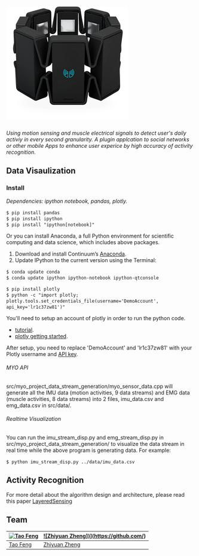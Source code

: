 # ![LayeredSensing](Paper_Slides/myo_image_black.png)

_Using motion sensing and muscle electrical signals to detect user's daily activiy in every second granularity.
A plugin applcation to social networks or other mobile Apps to enhance user experice by high accuracy of activity recognition_.

## Data Visaulization

### Install
 *Dependencies: ipython notebook, pandas, plotly.*

```
$ pip install pandas
$ pip install ipython
$ pip install "ipython[notebook]"
```
Or you can install Anaconda, a full Python environment for scientific computing and data science, which includes above packages.
 1. Download and install Continuum’s [Anaconda](https://www.continuum.io/downloads).
 2. Update IPython to the current version using the Terminal:

```
$ conda update conda
$ conda update ipython ipython-notebook ipython-qtconsole
```

```
$ pip install plotly
$ python -c "import plotly; plotly.tools.set_credentials_file(username='DemoAccount', api_key='lr1c37zw81')"
```
You'll need to setup an account of plotly in order to run the python code.
 * [tutorial](https://plot.ly/python/streaming-tutorial/).
 * [plotly getting started](https://plot.ly/python/getting-started/).

After setup, you need to replace 'DemoAccount' and 'lr1c37zw81' with your Plotly username and [API key](https://plot.ly/settings/api/).


###### MYO API
src/myo_project_data_stream_generation/myo_sensor_data.cpp will generate all the IMU data (motion activities, 9 data streams) and EMG data (muscle activities, 8 data streams) into 2 files, imu_data.csv and emg_data.csv in src/data/.

###### Realtime Visualization
You can run the imu_stream_disp.py and emg_stream_disp.py in src/myo_project_data_stream_generation/ to visualize the data stream in real time while the above program is generating data. For example:

```
$ python imu_stream_disp.py ../data/imu_data.csv
```

## Activity Recognition
For more detail about the algorithm design and architecture, please read this paper [LayeredSensing](https://github.com/fairymane/LayeredSensing/blob/master/Paper_Slides/LayeredSensing.pdf)


## Team

[![Tao Feng](https://avatars1.githubusercontent.com/u/3277606?v=2&s=460)](https://github.com/) | [![Zhiyuan Zheng])](https://avatars1.githubusercontent.com/u/12131004?v=2&s=460)](https://github.com/)
---|---
[Tao Feng](https://github.com/fairymane) | [Zhiyuan Zheng](https://github.com/zhiyuanzheng)
